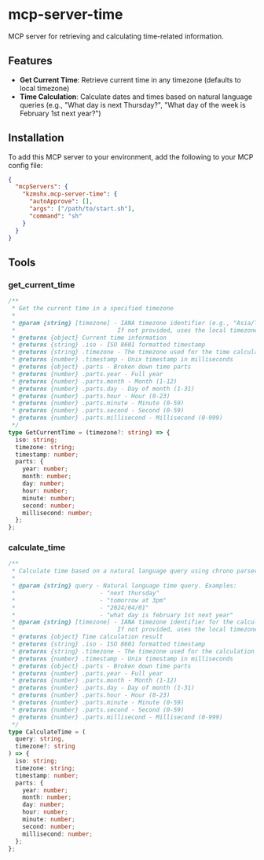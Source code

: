 # mcp-server-time

MCP server for retrieving and calculating time-related information.

## Features

- **Get Current Time**: Retrieve current time in any timezone (defaults to local timezone)
- **Time Calculation**: Calculate dates and times based on natural language queries (e.g., "What day is next Thursday?", "What day of the week is February 1st next year?")

## Installation

To add this MCP server to your environment, add the following to your MCP config file:

```json
{
  "mcpServers": {
    "kzmshx.mcp-server-time": {
      "autoApprove": [],
      "args": ["/path/to/start.sh"],
      "command": "sh"
    }
  }
}
```

## Tools

### get_current_time

```ts
/**
 * Get the current time in a specified timezone
 *
 * @param {string} [timezone] - IANA timezone identifier (e.g., "Asia/Tokyo", "America/New_York")
 *                             If not provided, uses the local timezone
 * @returns {object} Current time information
 * @returns {string} .iso - ISO 8601 formatted timestamp
 * @returns {string} .timezone - The timezone used for the time calculation
 * @returns {number} .timestamp - Unix timestamp in milliseconds
 * @returns {object} .parts - Broken down time parts
 * @returns {number} .parts.year - Full year
 * @returns {number} .parts.month - Month (1-12)
 * @returns {number} .parts.day - Day of month (1-31)
 * @returns {number} .parts.hour - Hour (0-23)
 * @returns {number} .parts.minute - Minute (0-59)
 * @returns {number} .parts.second - Second (0-59)
 * @returns {number} .parts.millisecond - Millisecond (0-999)
 */
type GetCurrentTime = (timezone?: string) => {
  iso: string;
  timezone: string;
  timestamp: number;
  parts: {
    year: number;
    month: number;
    day: number;
    hour: number;
    minute: number;
    second: number;
    millisecond: number;
  };
};
```

### calculate_time

```ts
/**
 * Calculate time based on a natural language query using chrono parser
 *
 * @param {string} query - Natural language time query. Examples:
 *                        - "next thursday"
 *                        - "tomorrow at 3pm"
 *                        - "2024/04/01"
 *                        - "what day is february 1st next year"
 * @param {string} [timezone] - IANA timezone identifier for the calculation
 *                             If not provided, uses the local timezone
 * @returns {object} Time calculation result
 * @returns {string} .iso - ISO 8601 formatted timestamp
 * @returns {string} .timezone - The timezone used for the calculation
 * @returns {number} .timestamp - Unix timestamp in milliseconds
 * @returns {object} .parts - Broken down time parts
 * @returns {number} .parts.year - Full year
 * @returns {number} .parts.month - Month (1-12)
 * @returns {number} .parts.day - Day of month (1-31)
 * @returns {number} .parts.hour - Hour (0-23)
 * @returns {number} .parts.minute - Minute (0-59)
 * @returns {number} .parts.second - Second (0-59)
 * @returns {number} .parts.millisecond - Millisecond (0-999)
 */
type CalculateTime = (
  query: string,
  timezone?: string
) => {
  iso: string;
  timezone: string;
  timestamp: number;
  parts: {
    year: number;
    month: number;
    day: number;
    hour: number;
    minute: number;
    second: number;
    millisecond: number;
  };
};
```

